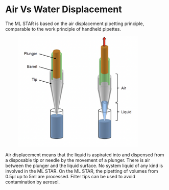 # Air Vs Water Displacement

The ML STAR is based on the air displacement pipetting principle, comparable to the work principle of handheld pipettes.

<figure><img src="../../.gitbook/assets/image.png" alt="" width="375"><figcaption></figcaption></figure>

Air displacement means that the liquid is aspirated into and dispensed from a disposable tip or needle by the movement of a plunger. There is air between the plunger and the liquid surface. No system liquid of any kind is involved in the ML STAR. On the ML STAR, the pipetting of volumes from 0.5µl up to 5ml are processed. Filter tips can be used to avoid contamination by aerosol.

